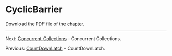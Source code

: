 # CyclicBarrier

Download the PDF file of the [chapter](chapter_39.pdf).

<hr>

Next: [Concurrent Collections](chapter_40.md "Concurrent Collections") - Concurrent Collections.

Previous: [CountDownLatch](chapter_38.md "CountDownLatch") - CountDownLatch.